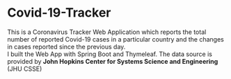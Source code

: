 # Covid-19-Tracker
This is a Coronavirus Tracker Web Application which reports the total number of reported Covid-19 cases in a particular country and the changes in cases reported since the previous day.
<br>
I built the Web App with Spring Boot and Thymeleaf. The data source is provided by <b>John Hopkins Center for Systems Science and Engineering</b> (JHU CSSE)
